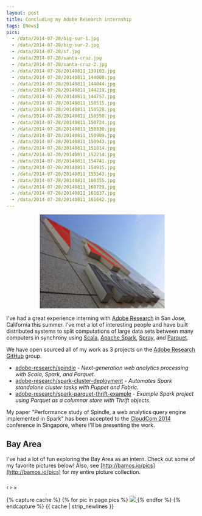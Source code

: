 ```yaml
---
layout: post
title: Concluding my Adobe Research internship
tags: [News]
pics:
  - /data/2014-07-28/big-sur-1.jpg
  - /data/2014-07-28/big-sur-2.jpg
  - /data/2014-07-28/sf.jpg
  - /data/2014-07-28/santa-cruz.jpg
  - /data/2014-07-28/santa-cruz-2.jpg
  - /data/2014-07-28/20140811_130103.jpg
  - /data/2014-07-28/20140811_144008.jpg
  - /data/2014-07-28/20140811_144044.jpg
  - /data/2014-07-28/20140811_144219.jpg
  - /data/2014-07-28/20140811_144757.jpg
  - /data/2014-07-28/20140811_150515.jpg
  - /data/2014-07-28/20140811_150528.jpg
  - /data/2014-07-28/20140811_150550.jpg
  - /data/2014-07-28/20140811_150724.jpg
  - /data/2014-07-28/20140811_150830.jpg
  - /data/2014-07-28/20140811_150909.jpg
  - /data/2014-07-28/20140811_150943.jpg
  - /data/2014-07-28/20140811_151014.jpg
  - /data/2014-07-28/20140811_152214.jpg
  - /data/2014-07-28/20140811_154741.jpg
  - /data/2014-07-28/20140811_154915.jpg
  - /data/2014-07-28/20140811_155543.jpg
  - /data/2014-07-28/20140811_160355.jpg
  - /data/2014-07-28/20140811_160729.jpg
  - /data/2014-07-28/20140811_161637.jpg
  - /data/2014-07-28/20140811_161642.jpg
---
```


<link rel="stylesheet" href="/data/2014-07-28/blueimp-gallery.css">

<center><img width="65%" src="/data/2014-07-28/adobe.jpg"/></center>

I've had a great experience interning with
[Adobe Research][adobe-research] in San Jose, California this summer.
I've met a lot of interesting people and have built distributed systems
to split computations of large data sets between many computers
in synchrony using [Scala][scala], [Apache Spark][spark],
[Spray][spray], and [Parquet][parquet].

We have open sourced all of my work as 3 projects on the
[Adobe Research GitHub][adobe-research-github] group.

+ [adobe-research/spindle][spindle] -
  *Next-generation web analytics processing with Scala, Spark, and Parquet.*
+ [adobe-research/spark-cluster-deployment][spark-cluster-deployment] -
  *Automates Spark standalone cluster tasks with Puppet and Fabric.*
+ [adobe-research/spark-parquet-thrift-example][spark-parquet-thrift-example] -
  *Example Spark project using Parquet as a columnar store with Thrift objects.*

My paper "Performance study of Spindle, a web analytics query engine
implemented in Spark" has been accepted to the [CloudCom 2014][cloudcom]
conference in Singapore, where I'll be presenting the work.

## Bay Area
I've had a lot of fun exploring the Bay Area as an intern.
Check out some of my favorite pictures below!
Also, see [http://bamos.io/pics](http://bamos.io/pics)
for my entire picture collection.

<div id="blueimp-gallery" class="blueimp-gallery">
  <div class="slides"></div>
  <h3 class="title"></h3>
  <a class="prev">‹</a>
  <a class="next">›</a>
  <a class="close">×</a>
  <a class="play-pause"></a>
  <ol class="indicator"></ol>
</div>

<div id='links' style="clear: both; text-align: left">
  {% capture cache %}
  {% for pic in page.pics %}
<a href="{{pic}}" data-gallery>
  <img src="{{pic}}" height='150em'/>
</a>
  {% endfor %}
  {% endcapture %}
{{ cache | strip_newlines }}
</div>

<script src="http://code.jquery.com/jquery-1.9.0.min.js"></script>
<script src="/data/2014-07-28/blueimp-gallery.js"></script>
<script>
document.getElementById('links').onclick = function (event) {
  event = event || window.event;
  var target = event.target || event.srcElement,
    link = target.src ? target.parentNode : target,
    options = {index: link, event: event},
    links = this.getElementsByTagName('a');
  blueimp.Gallery(links, options);
};
</script>

[adobe-research]: http://www.adobe.com/technology.html
[adobe-research-github]: https://github.com/adobe-research
[bamos-github]: https://github.com/bamos/

[spark]: http://spark.apache.org
[spray]: http://spray.io
[scala]: http://www.scala-lang.org/
[parquet]: http://parquet.incubator.apache.org

[spindle]: https://github.com/adobe-research/spindle
[spark-cluster-deployment]: https://github.com/adobe-research/spark-cluster-deployment
[spark-parquet-thrift-example]: https://github.com/adobe-research/spark-parquet-thrift-example

[cloudcom]: http://2014.cloudcom.org/

